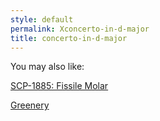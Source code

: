 ```yaml
---
style: default
permalink: Xconcerto-in-d-major
title: concerto-in-d-major
---
```

You may also like:

[SCP-1885: Fissile Molar](http://scp-wiki.net/scp-1885)

[Greenery](http://scp-wiki.net/greenery)

